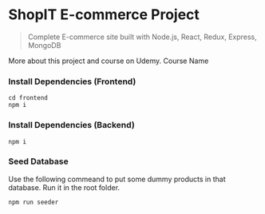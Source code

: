 # ShopIT E-commerce Project

> Complete E-commerce site built with Node.js, React, Redux, Express, MongoDB

More about this project and course on Udemy. Course Name


### Install Dependencies (Frontend)

```
cd frontend
npm i
```

### Install Dependencies (Backend)

```
npm i
```

### Seed Database

Use the following commeand to put some dummy products in that database.
Run it in the root folder.

```
npm run seeder
```
